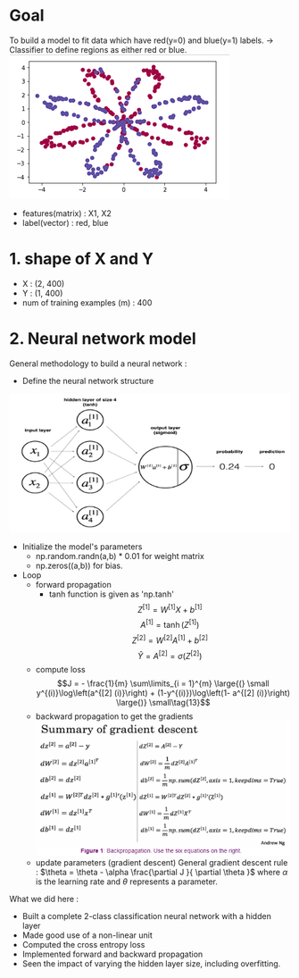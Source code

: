 
# Goal
To build a model to fit data which have red(y=0) and blue(y=1) labels.
-> Classifier to define regions as either red or blue.
![](../../../images/Pasted%20image%2020240114162007.png)


- features(matrix) : X1, X2
- label(vector) : red, blue

# 1. shape of X and Y
- X : (2, 400)
- Y : (1, 400)
- num of training examples (m) : 400

# 2. Neural network model

General methodology to build a neural network :
- Define the neural network structure

![](../../../images/Pasted%20image%2020240114162713.png)

- Initialize the model's parameters
	- np.random.randn(a,b) * 0.01 for weight matrix
	- np.zeros((a,b)) for bias.
- Loop
	- forward propagation
		- tanh function is given as 'np.tanh'
$$Z^{[1]} =  W^{[1]} X + b^{[1]}\tag{1}$$
$$A^{[1]} = \tanh(Z^{[1]})\tag{2}$$
$$Z^{[2]} = W^{[2]} A^{[1]} + b^{[2]}\tag{3}$$
$$\hat{Y} = A^{[2]} = \sigma(Z^{[2]})\tag{4}$$
	- compute loss
		$$J = - \frac{1}{m} \sum\limits_{i = 1}^{m} \large{(} \small y^{(i)}\log\left(a^{[2] (i)}\right) + (1-y^{(i)})\log\left(1- a^{[2] (i)}\right) \large{)} \small\tag{13}$$
	- backward propagation to get the gradients
	![](../../../images/Pasted%20image%2020240114164925.png)
	- update parameters (gradient descent)
	General gradient descent rule : $\theta = \theta - \alpha \frac{\partial J }{ \partial \theta }$ where $\alpha$ is the learning rate and $\theta$ represents a parameter.

What we did here :
- Built a complete 2-class classification neural network with a hidden layer
- Made good use of a non-linear unit
- Computed the cross entropy loss
- Implemented forward and backward propagation
- Seen the impact of varying the hidden layer size, including overfitting.